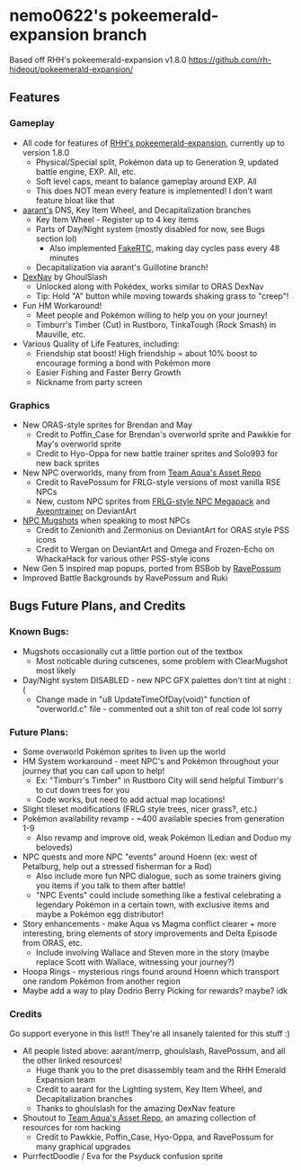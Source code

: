 # nemo0622's pokeemerald-expansion branch
Based off RHH's pokeemerald-expansion v1.8.0 https://github.com/rh-hideout/pokeemerald-expansion/

## Features

### Gameplay
- All code for features of [RHH's pokeemerald-expansion](https://github.com/rh-hideout/pokeemerald-expansion), currently up to version 1.8.0
    - Physical/Special split, Pokémon data up to Generation 9, updated battle engine, EXP. All, etc.
    - Soft level caps, meant to balance gameplay around EXP. All
    - This does NOT mean every feature is implemented! I don't want feature bloat like that
- [aarant's](https://github.com/aarant/pokeemerald) DNS, Key Item Wheel, and Decapitalization branches
    - Key Item Wheel - Register up to 4 key items
    - Parts of Day/Night system (mostly disabled for now, see Bugs section lol)
        - Also implemented [FakeRTC](https://www.pokecommunity.com/threads/simple-modifications-directory.416647/page-24#post-10678054), making day cycles pass every 48 minutes
    - Decapitalization via aarant's Guillotine branch!
- [DexNav](https://github.com/ghoulslash/pokeemerald/tree/dexnav) by GhoulSlash
    - Unlocked along with Pokédex, works similar to ORAS DexNav
    - Tip: Hold "A" button while moving towards shaking grass to "creep"!
- Fun HM Workaround!
    - Meet people and Pokémon willing to help you on your journey!
    - Timburr's Timber (Cut) in Rustboro, TinkaTough (Rock Smash) in Mauville, etc.
- Various Quality of Life Features, including:
    - Friendship stat boost! High friendship = about 10% boost to encourage forming a bond with Pokémon more
    - Easier Fishing and Faster Berry Growth
    - Nickname from party screen

### Graphics
- New ORAS-style sprites for Brendan and May
    - Credit to Poffin_Case for Brendan's overworld sprite and Pawkkie for May's overworld sprite
    - Credit to Hyo-Oppa for new battle trainer sprites and Solo993 for new back sprites
- New NPC overworlds, many from from [Team Aqua's Asset Repo](https://github.com/Pawkkie/Team-Aquas-Asset-Repo)
    - Credit to RavePossum for FRLG-style versions of most vanilla RSE NPCs
    - New, custom NPC sprites from [FRLG-style NPC Megapack](https://reliccastle.com/resources/823/) and [Aveontrainer](https://www.deviantart.com/aveontrainer/gallery/67900303/overworld) on DeviantArt
- [NPC Mugshots](https://www.pokecommunity.com/showpost.php?p=10345947&postcount=252) when speaking to most NPCs
    - Credit to Zenionith and Zermonius on DeviantArt for ORAS style PSS icons
    - Credit to Wergan on DeviantArt and Omega and Frozen-Echo on WhackaHack for various other PSS-style icons
- New Gen 5 inspired map popups, ported from BSBob by [RavePossum](https://github.com/ravepossum/pokeemerald)
- Improved Battle Backgrounds by RavePossum and Ruki

## Bugs Future Plans, and Credits

### Known Bugs:
- Mugshots occasionally cut a little portion out of the textbox
    - Most noticable during cutscenes, some problem with ClearMugshot most likely
- Day/Night system DISABLED - new NPC GFX palettes don't tint at night :(
    - Change made in "u8 UpdateTimeOfDay(void)" function of "overworld.c" file - commented out a shit ton of real code lol sorry

### Future Plans:
- Some overworld Pokémon sprites to liven up the world
- HM System workaround - meet NPC's and Pokémon throughout your journey that you can call upon to help!
    - Ex: "Timburr's Timber" in Rustboro City will send helpful Timburr's to cut down trees for you
    - Code works, but need to add actual map locations!
- Slight tileset modifications (FRLG style trees, nicer grass?, etc.)
- Pokémon availability revamp - ~400 available species from generation 1-9
    - Also revamp and improve old, weak Pokémon (Ledian and Doduo my beloveds)
- NPC quests and more NPC "events" around Hoenn (ex: west of Petalburg, help out a stressed fisherman for a Rod)
    - Also include more fun NPC dialogue, such as some trainers giving you items if you talk to them after battle!
    - "NPC Events" could include something like a festival celebrating a legendary Pokémon in a certain town, with exclusive items and maybe a Pokémon egg distributor!
- Story enhancements - make Aqua vs Magma conflict clearer + more interesting, bring elements of story improvements and Delta Episode from ORAS, etc.
    - Include involving Wallace and Steven more in the story (maybe replace Scott with Wallace, witnessing your journey?)
- Hoopa Rings - mysterious rings found around Hoenn which transport one random Pokémon from another region
- Maybe add a way to play Dodrio Berry Picking for rewards? maybe? idk

### Credits
Go support everyone in this list!! They're all insanely talented for this stuff :)
- All people listed above: aarant/merrp, ghoulslash, RavePossum, and all the other linked resources!
    - Huge thank you to the pret disassembly team and the RHH Emerald Expansion team
    - Credit to aarant for the Lighting system, Key Item Wheel, and Decapitalization branches
    - Thanks to ghoulslash for the amazing DexNav feature
- Shoutout to [Team Aqua's Asset Repo](https://github.com/Pawkkie/Team-Aquas-Asset-Repo), an amazing collection of resources for rom hacking
    - Credit to Pawkkie, Poffin_Case, Hyo-Oppa, and RavePossum for many graphical upgrades
- PurrfectDoodle / Eva for the Psyduck confusion sprite